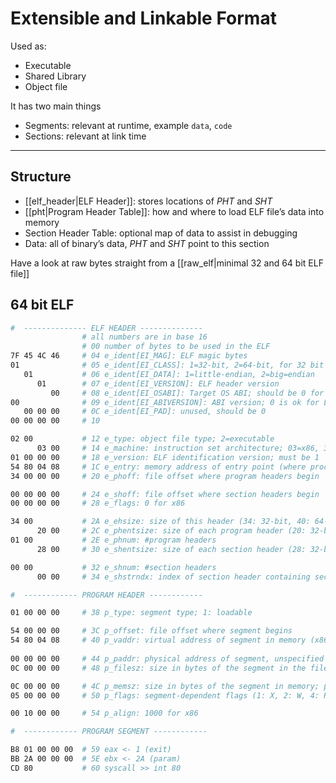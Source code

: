 # Extensible and Linkable Format

Used as:
- Executable
- Shared Library
- Object file

It has two main things
- Segments: relevant at runtime, example `data`, `code`
- Sections: relevant at link time

---

## Structure

- [[elf_header|ELF Header]]: stores locations of *PHT* and *SHT*
- [[pht|Program Header Table]]: how and where to load ELF file’s data into memory
- Section Header Table: optional map of data to assist in debugging
- Data: all of binary’s data, *PHT* and *SHT* point to this section

Have a look at raw bytes straight from a [[raw_elf|minimal 32 and 64 bit ELF file]]

## 64 bit ELF

```bash
#  -------------- ELF HEADER --------------
                # all numbers are in base 16
                # 00 number of bytes to be used in the ELF
7F 45 4C 46     # 04 e_ident[EI_MAG]: ELF magic bytes
01              # 05 e_ident[EI_CLASS]: 1=32-bit, 2=64-bit, for 32 bit addresses would be 4 byte long
   01           # 06 e_ident[EI_DATA]: 1=little-endian, 2=big=endian
      01        # 07 e_ident[EI_VERSION]: ELF header version
         00     # 08 e_ident[EI_OSABI]: Target OS ABI; should be 0 for System V
00              # 09 e_ident[EI_ABIVERSION]: ABI version; 0 is ok for Linux
   00 00 00     # 0C e_ident[EI_PAD]: unused, should be 0
00 00 00 00     # 10

02 00           # 12 e_type: object file type; 2=executable
      03 00     # 14 e_machine: instruction set architecture; 03=x86, 3E=amd64
01 00 00 00     # 18 e_version: ELF identification version; must be 1
54 80 04 08     # 1C e_entry: memory address of entry point (where process starts)
34 00 00 00     # 20 e_phoff: file offset where program headers begin

00 00 00 00     # 24 e_shoff: file offset where section headers begin
00 00 00 00     # 28 e_flags: 0 for x86

34 00           # 2A e_ehsize: size of this header (34: 32-bit, 40: 64-bit)
      20 00     # 2C e_phentsize: size of each program header (20: 32-bit, 38: 64-bit)
01 00           # 2E e_phnum: #program headers
      28 00     # 30 e_shentsize: size of each section header (28: 32-bit, 40: 64-bit)

00 00           # 32 e_shnum: #section headers
      00 00     # 34 e_shstrndx: index of section header containing section names

#  ------------ PROGRAM HEADER ------------

01 00 00 00     # 38 p_type: segment type; 1: loadable

54 00 00 00     # 3C p_offset: file offset where segment begins
54 80 04 08     # 40 p_vaddr: virtual address of segment in memory (x86: 08048054)
    
00 00 00 00     # 44 p_paddr: physical address of segment, unspecified by 386 supplement
0C 00 00 00     # 48 p_filesz: size in bytes of the segment in the file image ############

0C 00 00 00     # 4C p_memsz: size in bytes of the segment in memory; p_filesz <= p_memsz
05 00 00 00     # 50 p_flags: segment-dependent flags (1: X, 2: W, 4: R)

00 10 00 00     # 54 p_align: 1000 for x86

#  ------------ PROGRAM SEGMENT ------------

B8 01 00 00 00  # 59 eax <- 1 (exit)
BB 2A 00 00 00  # 5E ebx <- 2A (param)
CD 80           # 60 syscall >> int 80
```
